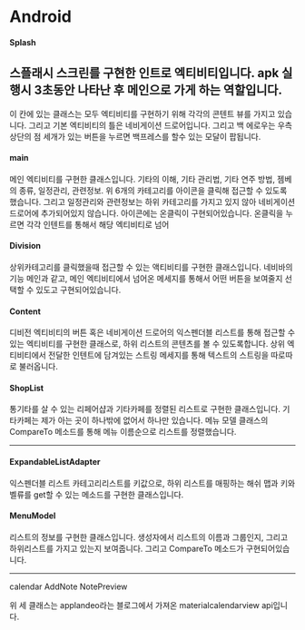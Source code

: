 # Android
#### Splash 
스플래시 스크린를 구현한 인트로 엑티비티입니다.
apk 실행시 3초동안 나타난 후 메인으로 가게 하는 역할입니다.
---------------------------------------------
이 칸에 있는 클래스는 모두 엑티비티를 구현하기 위해 각각의 콘텐트 뷰를 가지고 있습니다.
그리고 기본 엑티비티의 틀은 네비게이션 드로어입니다. 그리고 백 에로우는 우측 상단의 점 세개가 있는 버튼을 누르면 백프레스를 할수 있는 모달이 팝됩니다.

#### main
메인 엑티비티를 구현한 클래스입니다.
기타의 이해, 기타 관리법, 기타 연주 방법, 젬베의 종류, 일정관리, 관련정보.
위 6개의 카테고리를 아이콘을 클릭해 접근할 수 있도록 했습니다. 
그리고 일정관리와 관련정보는 하위 카테고리를 가지고 있지 않아 네비게이션 드로어에 추가되어있지 않습니다.
아이콘에는 온클릭이 구현되어있습니다.
온클릭을 누르면 각각 인텐트를 통해서 해당 엑티비티로 넘어 
#### Division
상위카테고리를 클릭했을때 접근할 수 있는 액티비티를 구현한 클래스입니다.
네비바의 기능 메인과 같고, 메인 엑티비티에서 넘어온 메세지를 통해서 어떤 버튼을 보여줄지
선택할 수 있도고 구현되어있습니다.
#### Content
디비전 엑티비티의 버튼 혹은 네비게이션 드로어의 익스펜더블 리스트를 통해 접근할 수 있는 엑티비티를 구현한 클래스로, 하위 리스트의 콘텐츠를 볼 수 있도록합니다.
상위 엑티비티에서 전달한 인텐트에 담겨있는 스트링 메세지를 통해 
텍스트의 스트링을 따로따로 불러옵니다.


#### ShopList
통기타를 살 수 있는 리페어샵과 기타카페를 정렬된 리스트로 구현한 클래스입니다.
기타카페는 제가 아는 곳이 하나밖에 없어서 하나만 있습니다.
메뉴 모델 클래스의 CompareTo 메소드를 통해 메뉴 이름순으로 리스트를 정렬했습니다.


-----------------------------------------------
#### ExpandableListAdapter
익스펜더블 리스트
카테고리리스트를 키값으로, 하위 리스트를 매핑하는 해쉬 맵과 키와 벨류를 get할 수 있는 메소드를 구현한 클래스입니다. 
#### MenuModel
리스트의 정보를 구현한 클래스입니다.
생성자에서 리스트의 이름과 그룹인지, 그리고 하위리스트를 가지고 있는지 보여줍니다.
그리고 CompareTo 메소드가 구현되어있습니다.


------------------------------------------------
calendar
AddNote
NotePreview

위 세 클래스는
applandeo라는 블로그에서 가져온 materialcalendarview api입니다.
